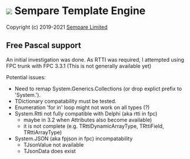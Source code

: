 # ![](../images/sempare-logo-45px.png) Sempare Template Engine

Copyright (c) 2019-2021 [Sempare Limited](http://www.sempare.ltd)

## Free Pascal support

An initial investigation was done. As RTTI was required, I attempted using FPC trunk with FPC 3.3.1 (This is not generally available yet)

Potential issues:

- Need to remap System.Generics.Collections (or drop explict prefix to 'System.').
- TDictionary compatability must be tested.
- Enumeration 'for in' loop might not work on all types (?)
- System.Rtti not fully compatible with Delphi (aka rtti in fpc)
  - maybe in 3.2 when Attributes also become available)
  - it is not complete (e.g. TRttiDynamicArrayType, TRttiField, TRttiArrayType)
- System.JSON (aka fpjson in fpc) incompatability
  - TJsonValue not available
  - TJsonData does exist
